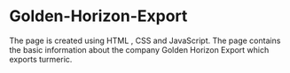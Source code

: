 # Golden-Horizon-Export
The page is created using HTML , CSS and JavaScript. The page contains the basic information about the company Golden Horizon Export which exports turmeric.
